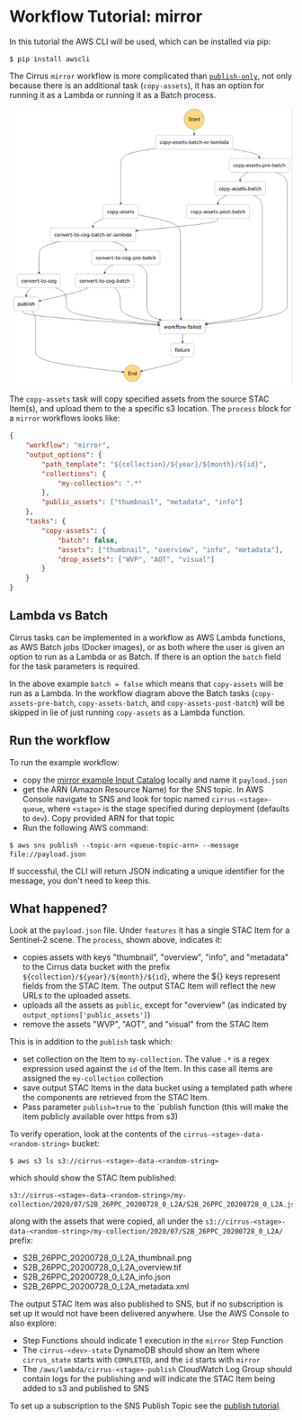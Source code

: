 # Workflow Tutorial: mirror

In this tutorial the AWS CLI will be used, which can be installed via pip:

```
$ pip install awscli
```

The Cirrus `mirror` workflow is more complicated than [`publish-only`](tutorial-publish.md), not only because there is an additional task (`copy-assets`), it has an option for running it as a Lambda or running it as a Batch process.

![](images/workflow-cog-archive.png)

The `copy-assets` task will copy specified assets from the source STAC Item(s), and upload them to the a specific s3 location. The `process` block for a `mirror` workflows looks like:

```json
{
    "workflow": "mirror",
    "output_options": {
        "path_template": "${collection}/${year}/${month}/${id}",
        "collections": {
            "my-collection": ".*"
        },
        "public_assets": ["thumbnail", "metadata", "info"]
    },
    "tasks": {
        "copy-assets": {
            "batch": false,
            "assets": ["thumbnail", "overview", "info", "metadata"],
            "drop_assets": ["WVP", "AOT", "visual"]
        }
    }
}
```

## Lambda vs Batch

Cirrus tasks can be implemented in a workflow as AWS Lambda functions, as AWS Batch jobs (Docker images), or as both where the user is given an option to run as a Lambda or as Batch. If there is an option the `batch` field for the task parameters is required.

In the above example `batch = false` which means that `copy-assets` will be run as a Lambda. In the workflow diagram above the Batch tasks (`copy-assets-pre-batch`, `copy-assets-batch`, and `copy-assets-post-batch`) will be skipped in lie of just running `copy-assets` as a Lambda function.

## Run the workflow

To run the example workflow:

- copy the [mirror example Input Catalog](examples/mirror.json) locally and name it `payload.json`
- get the ARN (Amazon Resource Name) for the SNS topic. In AWS Console navigate to SNS and look for topic named `cirrus-<stage>-queue`, where `<stage>` is the stage specified during deployment (defaults to `dev`). Copy provided ARN for that topic
- Run the following AWS command:

```
$ aws sns publish --topic-arn <queue-topic-arn> --message file://payload.json
```

If successful, the CLI will return JSON indicating a unique identifier for the message, you don't need to keep this.

## What happened?

Look at the `payload.json` file. Under `features` it has a single STAC Item for a Sentinel-2 scene. The `process`, shown above, indicates it:

- copies assets with keys "thumbnail", "overview", "info", and "metadata" to the Cirrus data bucket with the prefix `${collection}/${year}/${month}/${id}`, where the ${} keys represent fields from the STAC Item. The output STAC Item will reflect the new URLs to the uploaded assets.
- uploads all the assets as `public`, except for "overview" (as indicated by `output_options['public_assets']`)
- remove the assets "WVP", "AOT", and "visual" from the STAC Item

This is in addition to the `publish` task which:

- set collection on the Item to `my-collection`. The value `.*` is a regex expression used against the `id` of the Item. In this case all items are assigned the `my-collection` collection
- save output STAC Items in the data bucket using a templated path where the components are retrieved from the STAC Item. 
- Pass parameter `publish=true` to the `publish function (this will make the item publicly available over https from s3)

To verify operation, look at the contents of the `cirrus-<stage>-data-<random-string>` bucket:

```
$ aws s3 ls s3://cirrus-<stage>-data-<random-string>
```

which should show the STAC Item published:

```
s3://cirrus-<stage>-data-<random-string>/my-collection/2020/07/S2B_26PPC_20200728_0_L2A/S2B_26PPC_20200728_0_L2A.json
```

along with the assets that were copied, all under the `s3://cirrus-<stage>-data-<random-string>/my-collection/2020/07/S2B_26PPC_20200728_0_L2A/` prefix:

- S2B_26PPC_20200728_0_L2A_thumbnail.png
- S2B_26PPC_20200728_0_L2A_overview.tif
- S2B_26PPC_20200728_0_L2A_info.json
- S2B_26PPC_20200728_0_L2A_metadata.xml

The output STAC Item was also published to SNS, but if no subscription is set up it would not have been delivered anywhere. Use the AWS Console to also explore:

- Step Functions should indicate 1 execution in the `mirror` Step Function
- The `cirrus-<dev>-state` DynamoDB should show an Item where `cirrus_state` starts with `COMPLETED`, and the `id` starts with `mirror`
- The `/aws/lambda/cirrus-<stage>-publish` CloudWatch Log Group should contain logs for the publishing and will indicate the STAC Item being added to s3 and published to SNS

To set up a subscription to the SNS Publish Topic see the [publish tutorial](tutorial-publish.md).
